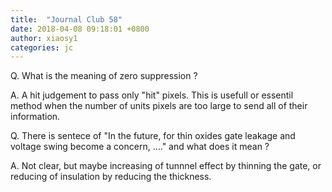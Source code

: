 ```yaml
---
title:  "Journal Club 58"
date: 2018-04-08 09:18:01 +0800
author: xiaosy1
categories: jc
---
```


Q.  What is the meaning of zero suppression ?

A. A hit judgement to pass only "hit" pixels. 
This is usefull or essentil method when the number of units pixels 
are too large to send all of their information.

Q. There is sentece of "In the future, for thin oxides gate leakage and 
voltage swing become a concern, ...." and what does it mean ?

A. Not clear, but maybe increasing of tunnnel effect by thinning the gate,
or reducing of insulation by reducing the thickness.
